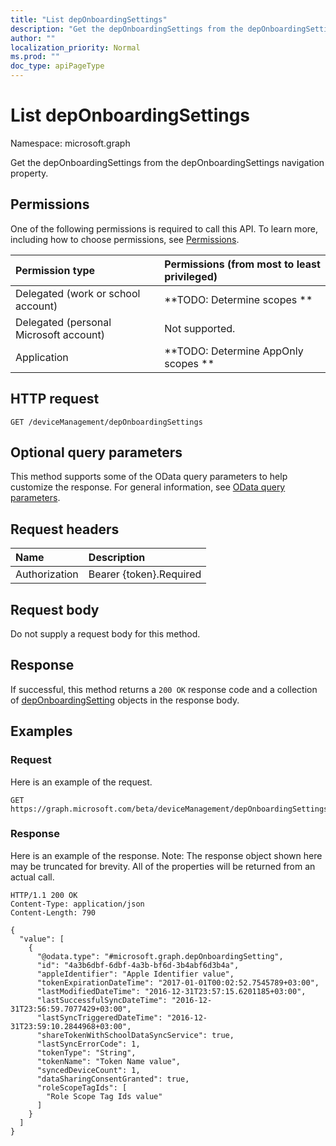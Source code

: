 ```yaml
---
title: "List depOnboardingSettings"
description: "Get the depOnboardingSettings from the depOnboardingSettings navigation property."
author: ""
localization_priority: Normal
ms.prod: ""
doc_type: apiPageType
---
```


# List depOnboardingSettings

Namespace: microsoft.graph

Get the depOnboardingSettings from the depOnboardingSettings navigation property.

## Permissions
One of the following permissions is required to call this API. To learn more, including how to choose permissions, see [Permissions](/concepts/permissions-reference.md).

|Permission type|Permissions (from most to least privileged)|
|:---|:---|
|Delegated (work or school account)|**TODO: Determine scopes **|
|Delegated (personal Microsoft account)|Not supported.|
|Application|**TODO: Determine AppOnly scopes **|

## HTTP request
<!-- {
  "blockType": "ignored"
}
-->
``` http
GET /deviceManagement/depOnboardingSettings
```

## Optional query parameters
This method supports some of the OData query parameters to help customize the response. For general information, see [OData query parameters](/graph/query-parameters).

## Request headers
|Name|Description|
|:---|:---|
|Authorization|Bearer {token}.Required|

## Request body
Do not supply a request body for this method.

## Response
If successful, this method returns a `200 OK` response code and a collection of [depOnboardingSetting](../resources/deponboardingsetting.md) objects in the response body.

## Examples

### Request
Here is an example of the request.
<!-- {
  "blockType": "request",
  "name": "get_deponboardingsetting"
}
-->
``` http
GET https://graph.microsoft.com/beta/deviceManagement/depOnboardingSettings
```

### Response
Here is an example of the response. Note: The response object shown here may be truncated for brevity. All of the properties will be returned from an actual call.
<!-- {
  "blockType": "response",
  "truncated": true,
  "@odata.type": "collection(microsoft.graph.deponboardingsetting)"
}
-->
``` http
HTTP/1.1 200 OK
Content-Type: application/json
Content-Length: 790

{
  "value": [
    {
      "@odata.type": "#microsoft.graph.depOnboardingSetting",
      "id": "4a3b6dbf-6dbf-4a3b-bf6d-3b4abf6d3b4a",
      "appleIdentifier": "Apple Identifier value",
      "tokenExpirationDateTime": "2017-01-01T00:02:52.7545789+03:00",
      "lastModifiedDateTime": "2016-12-31T23:57:15.6201185+03:00",
      "lastSuccessfulSyncDateTime": "2016-12-31T23:56:59.7077429+03:00",
      "lastSyncTriggeredDateTime": "2016-12-31T23:59:10.2844968+03:00",
      "shareTokenWithSchoolDataSyncService": true,
      "lastSyncErrorCode": 1,
      "tokenType": "String",
      "tokenName": "Token Name value",
      "syncedDeviceCount": 1,
      "dataSharingConsentGranted": true,
      "roleScopeTagIds": [
        "Role Scope Tag Ids value"
      ]
    }
  ]
}
```

